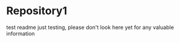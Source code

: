 Repository1
===========
test readme just testing, please don't look here yet for any valuable information 
